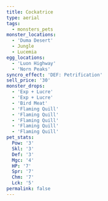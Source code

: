 ```yaml
---
title: Cockatrice
type: aerial
tags:
  - monsters_pets
monster_locations:
  - 'Duma Desert'
  - Jungle
  - Lucemia
egg_locations:
  - 'Luon Highway'
  - 'Norn Peaks'
syncro_effect: 'DEF: Petrification'
sell_price: '30'
monster_drops:
  - 'Exp + Lucre'
  - 'Exp + Lucre'
  - 'Bird Meat'
  - 'Flaming Quill'
  - 'Flaming Quill'
  - 'Flaming Quill'
  - 'Flaming Quill'
  - 'Flaming Quill'
pet_stats:
  Pow: '3'
  Skl: '3'
  Def: '3'
  Mgc: '4'
  HP: '7'
  Spr: '7'
  Chm: '7'
  Lck: '5'
permalink: false
---
```

